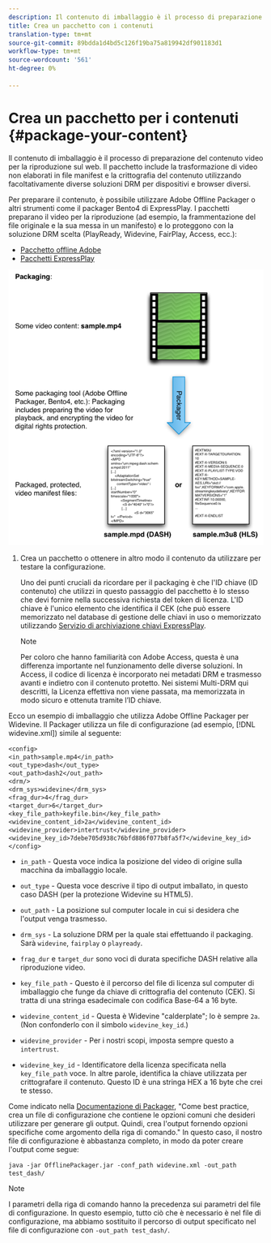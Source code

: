 ```yaml
---
description: Il contenuto di imballaggio è il processo di preparazione del contenuto video per la riproduzione sul web. Il pacchetto include la trasformazione di video non elaborati in file manifest e la crittografia del contenuto utilizzando facoltativamente diverse soluzioni DRM per dispositivi e browser diversi.
title: Crea un pacchetto con i contenuti
translation-type: tm+mt
source-git-commit: 89bdda1d4bd5c126f19ba75a819942df901183d1
workflow-type: tm+mt
source-wordcount: '561'
ht-degree: 0%

---
```



# Crea un pacchetto per i contenuti {#package-your-content}

Il contenuto di imballaggio è il processo di preparazione del contenuto video per la riproduzione sul web. Il pacchetto include la trasformazione di video non elaborati in file manifest e la crittografia del contenuto utilizzando facoltativamente diverse soluzioni DRM per dispositivi e browser diversi.

Per preparare il contenuto, è possibile utilizzare Adobe Offline Packager o altri strumenti come il packager Bento4 di ExpressPlay. I pacchetti preparano il video per la riproduzione (ad esempio, la frammentazione del file originale e la sua messa in un manifesto) e lo proteggono con la soluzione DRM scelta (PlayReady, Widevine, FairPlay, Access, ecc.):

* [Pacchetto offline Adobe](https://helpx.adobe.com/content/dam/help/en/primetime/guides/offline_packager_getting_started.pdf)
* [Pacchetti ExpressPlay](https://www.expressplay.com/developer/packaging-tools/)

<!--<a id="fig_jbn_fw5_xw"></a>-->

![](assets/pkg_lic_play_web.png)

1. Crea un pacchetto o ottenere in altro modo il contenuto da utilizzare per testare la configurazione.

   Uno dei punti cruciali da ricordare per il packaging è che l&#39;ID chiave (ID contenuto) che utilizzi in questo passaggio del pacchetto è lo stesso che devi fornire nella successiva richiesta del token di licenza. L&#39;ID chiave è l&#39;unico elemento che identifica il CEK (che può essere memorizzato nel database di gestione delle chiavi in uso o memorizzato utilizzando [Servizio di archiviazione chiavi ExpressPlay](https://www.expressplay.com/developer/key-storage/).

   >[!NOTE]
   >
   >Per coloro che hanno familiarità con Adobe Access, questa è una differenza importante nel funzionamento delle diverse soluzioni. In Access, il codice di licenza è incorporato nei metadati DRM e trasmesso avanti e indietro con il contenuto protetto. Nei sistemi Multi-DRM qui descritti, la Licenza effettiva non viene passata, ma memorizzata in modo sicuro e ottenuta tramite l’ID chiave.

<!--<a id="example_52AF76B730174B79B6088280FCDF126D"></a>-->

Ecco un esempio di imballaggio che utilizza Adobe Offline Packager per Widevine. Il Packager utilizza un file di configurazione (ad esempio, [!DNL widevine.xml]) simile al seguente:

```
<config> 
<in_path>sample.mp4</in_path> 
<out_type>dash</out_type> 
<out_path>dash2</out_path> 
<drm/> 
<drm_sys>widevine</drm_sys> 
<frag_dur>4</frag_dur> 
<target_dur>6</target_dur> 
<key_file_path>keyfile.bin</key_file_path> 
<widevine_content_id>2a</widevine_content_id> 
<widevine_provider>intertrust</widevine_provider> 
<widevine_key_id>7debe705d938c76bfd886f077b8fa5f7</widevine_key_id> 
</config>
```

* `in_path` - Questa voce indica la posizione del video di origine sulla macchina da imballaggio locale.
* `out_type` - Questa voce descrive il tipo di output imballato, in questo caso DASH (per la protezione Widevine su HTML5).
* `out_path` - La posizione sul computer locale in cui si desidera che l&#39;output venga trasmesso.
* `drm_sys` - La soluzione DRM per la quale stai effettuando il packaging. Sarà `widevine`, `fairplay` o `playready`.

* `frag_dur` e  `target_dur` sono voci di durata specifiche DASH relative alla riproduzione video.

* `key_file_path` - Questo è il percorso del file di licenza sul computer di imballaggio che funge da chiave di crittografia del contenuto (CEK). Si tratta di una stringa esadecimale con codifica Base-64 a 16 byte.
* `widevine_content_id` - Questa è Widevine &quot;calderplate&quot;; lo è sempre  `2a`. (Non confonderlo con il simbolo `widevine_key_id`.)

* `widevine_provider` - Per i nostri scopi, imposta sempre questo a  `intertrust`.

* `widevine_key_id` - Identificatore della licenza specificata nella  `key_file_path` voce. In altre parole, identifica la chiave utilizzata per crittografare il contenuto. Questo ID è una stringa HEX a 16 byte che crei te stesso.

Come indicato nella [Documentazione di Packager](https://helpx.adobe.com/content/dam/help/en/primetime/guides/offline_packager_getting_started.pdf), &quot;Come best practice, crea un file di configurazione che contiene le opzioni comuni che desideri utilizzare per generare gli output. Quindi, crea l&#39;output fornendo opzioni specifiche come argomento della riga di comando.&quot; In questo caso, il nostro file di configurazione è abbastanza completo, in modo da poter creare l&#39;output come segue:

```
java -jar OfflinePackager.jar -conf_path widevine.xml -out_path test_dash/ 
```

>[!NOTE]
>
>I parametri della riga di comando hanno la precedenza sui parametri del file di configurazione. In questo esempio, tutto ciò che è necessario è nel file di configurazione, ma abbiamo sostituito il percorso di output specificato nel file di configurazione con `-out_path test_dash/`.

